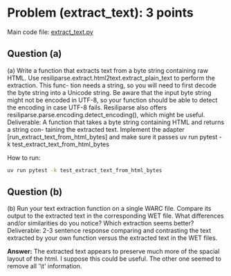 # Problem (extract_text): 3 points

Main code file: [extract_text.py](../extract_text.py)

## Question (a)

(a) Write a function that extracts text from a byte string containing raw HTML. Use
resiliparse.extract.html2text.extract_plain_text to perform the extraction. This func-
tion needs a string, so you will need to first decode the byte string into a Unicode string. Be
aware that the input byte string might not be encoded in UTF-8, so your function should be able
to detect the encoding in case UTF-8 fails. Resiliparse also offers
resiliparse.parse.encoding.detect_encoding(), which might be useful.
Deliverable: A function that takes a byte string containing HTML and returns a string con-
taining the extracted text. Implement the adapter [run_extract_text_from_html_bytes] and
make sure it passes uv run pytest -k test_extract_text_from_html_bytes

How to run: 
```bash
uv run pytest -k test_extract_text_from_html_bytes
```

## Question (b)

(b) Run your text extraction function on a single WARC file. Compare its output to the extracted
text in the corresponding WET file. What differences and/or similarities do you notice? Which
extraction seems better?
Deliverable: 2-3 sentence response comparing and contrasting the text extracted by your own
function versus the extracted text in the WET files.

**Answer:**
The extracted text appears to preserve much more of the spacial layout of the html. I suppose this could be useful. The other one seemed to remove all '\t' information.